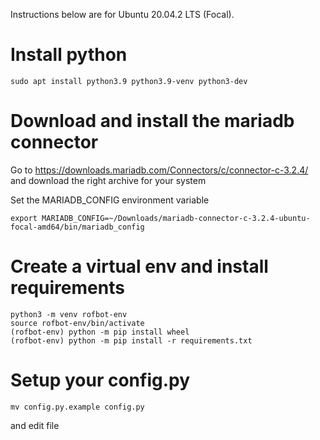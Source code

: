 Instructions below are for Ubuntu 20.04.2 LTS (Focal).

# Install python

```shell
sudo apt install python3.9 python3.9-venv python3-dev
```

# Download and install the mariadb connector

Go to https://downloads.mariadb.com/Connectors/c/connector-c-3.2.4/ and download the right archive for your system

Set the MARIADB_CONFIG environment variable
```shell
export MARIADB_CONFIG=~/Downloads/mariadb-connector-c-3.2.4-ubuntu-focal-amd64/bin/mariadb_config
```

# Create a virtual env and install requirements

```shell
python3 -m venv rofbot-env
source rofbot-env/bin/activate
(rofbot-env) python -m pip install wheel
(rofbot-env) python -m pip install -r requirements.txt 
```

# Setup your config.py 

```shell
mv config.py.example config.py
``` 
and edit file
